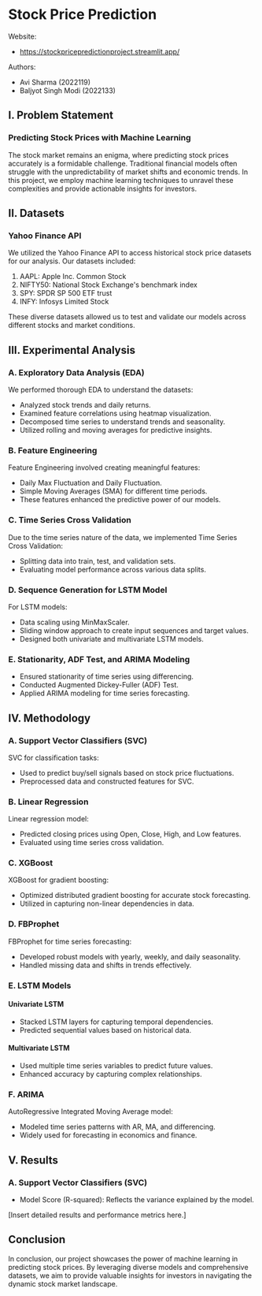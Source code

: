 # Stock Price Prediction

Website:
- https://stockpricepredictionproject.streamlit.app/
  
Authors:
- Avi Sharma (2022119)
- Baljyot Singh Modi (2022133)

## I. Problem Statement

### Predicting Stock Prices with Machine Learning

The stock market remains an enigma, where predicting stock prices accurately is a formidable challenge. Traditional financial models often struggle with the unpredictability of market shifts and economic trends. In this project, we employ machine learning techniques to unravel these complexities and provide actionable insights for investors.

## II. Datasets

### Yahoo Finance API

We utilized the Yahoo Finance API to access historical stock price datasets for our analysis. Our datasets included:

1. AAPL: Apple Inc. Common Stock
2. NIFTY50: National Stock Exchange's benchmark index
3. SPY: SPDR SP 500 ETF trust
4. INFY: Infosys Limited Stock

These diverse datasets allowed us to test and validate our models across different stocks and market conditions.

## III. Experimental Analysis

### A. Exploratory Data Analysis (EDA)

We performed thorough EDA to understand the datasets:

- Analyzed stock trends and daily returns.
- Examined feature correlations using heatmap visualization.
- Decomposed time series to understand trends and seasonality.
- Utilized rolling and moving averages for predictive insights.

### B. Feature Engineering

Feature Engineering involved creating meaningful features:

- Daily Max Fluctuation and Daily Fluctuation.
- Simple Moving Averages (SMA) for different time periods.
- These features enhanced the predictive power of our models.

### C. Time Series Cross Validation

Due to the time series nature of the data, we implemented Time Series Cross Validation:

- Splitting data into train, test, and validation sets.
- Evaluating model performance across various data splits.

### D. Sequence Generation for LSTM Model

For LSTM models:

- Data scaling using MinMaxScaler.
- Sliding window approach to create input sequences and target values.
- Designed both univariate and multivariate LSTM models.

### E. Stationarity, ADF Test, and ARIMA Modeling

- Ensured stationarity of time series using differencing.
- Conducted Augmented Dickey-Fuller (ADF) Test.
- Applied ARIMA modeling for time series forecasting.

## IV. Methodology

### A. Support Vector Classifiers (SVC)

SVC for classification tasks:

- Used to predict buy/sell signals based on stock price fluctuations.
- Preprocessed data and constructed features for SVC.

### B. Linear Regression

Linear regression model:

- Predicted closing prices using Open, Close, High, and Low features.
- Evaluated using time series cross validation.

### C. XGBoost

XGBoost for gradient boosting:

- Optimized distributed gradient boosting for accurate stock forecasting.
- Utilized in capturing non-linear dependencies in data.

### D. FBProphet

FBProphet for time series forecasting:

- Developed robust models with yearly, weekly, and daily seasonality.
- Handled missing data and shifts in trends effectively.

### E. LSTM Models

#### Univariate LSTM

- Stacked LSTM layers for capturing temporal dependencies.
- Predicted sequential values based on historical data.

#### Multivariate LSTM

- Used multiple time series variables to predict future values.
- Enhanced accuracy by capturing complex relationships.

### F. ARIMA

AutoRegressive Integrated Moving Average model:

- Modeled time series patterns with AR, MA, and differencing.
- Widely used for forecasting in economics and finance.

## V. Results

### A. Support Vector Classifiers (SVC)

- Model Score (R-squared): Reflects the variance explained by the model.

[Insert detailed results and performance metrics here.]

## Conclusion

In conclusion, our project showcases the power of machine learning in predicting stock prices. By leveraging diverse models and comprehensive datasets, we aim to provide valuable insights for investors in navigating the dynamic stock market landscape.
